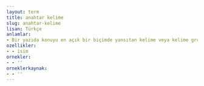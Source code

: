 ```yaml
---
layout: term
title: anahtar kelime
slug: anahtar-kelime
lisan: Türkçe
anlamlar:
- Bir yazıda konuyu en açık bir biçimde yansıtan kelime veya kelime grubu; anahtar sözcük
ozellikler:
- - isim
ornekler:
- - ''
orneklerkaynak:
- - ''
---
```

